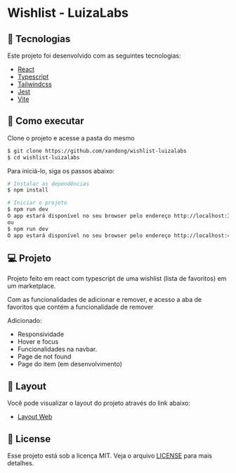 # Wishlist - LuizaLabs

## 🧪 Tecnologias

Este projeto foi desenvolvido com as seguintes tecnologias:

- [React](https://pt-br.reactjs.org/)
- [Typescript](https://www.typescriptlang.org/)
- [Tailwindcss](https://tailwindcss.com/)
- [Jest](https://jestjs.io/pt-BR/)
- [Vite](https://vitejs.dev/)

## 🚀 Como executar

Clone o projeto e acesse a pasta do mesmo

```bash
$ git clone https://github.com/xandong/wishlist-luizalabs
$ cd wishlist-luizalabs
```
Para iniciá-lo, siga os passos abaixo:
```bash
# Instalar as dependências
$ npm install

# Iniciar o projeto
$ npm run dev
O app estará disponível no seu browser pelo endereço http://localhost:3000.
ou
$ npm run dev
O app estará disponível no seu browser pelo endereço http://localhost:4173.
```

## 💻 Projeto

Projeto feito em react com typescript de uma wishlist (lista de favoritos) em um marketplace. 

Com as funcionalidades de adicionar e remover, e acesso a aba de favoritos que contém a funcionalidade de remover

Adicionado: 
- Responsividade
- Hover e focus
- Funcionalidades na navbar.
- Page de not found
- Page do item (em desenvolvimento)

## 🔖 Layout

Você pode visualizar o layout do projeto através do link abaixo:

- [Layout Web](https://prnt.sc/-khkv0NjPGWr) 

## 📝 License

Esse projeto está sob a licença MIT. Veja o arquivo [LICENSE](LICENSE.md) para mais detalhes.
